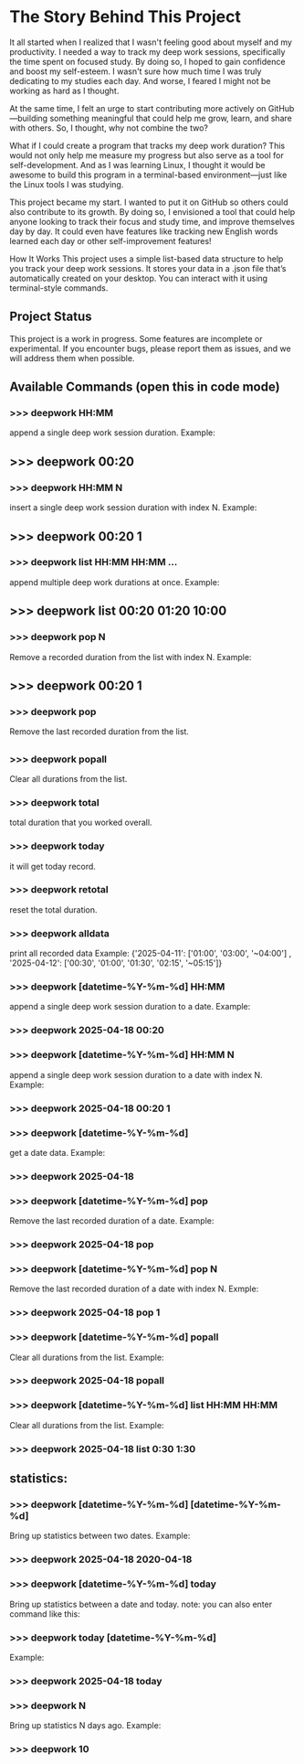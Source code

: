 # The Story Behind This Project
It all started when I realized that I wasn't feeling good about myself and my productivity. I needed a way to track my deep work sessions, specifically the time spent on focused study. By doing so, I hoped to gain confidence and boost my self-esteem. I wasn't sure how much time I was truly dedicating to my studies each day. And worse, I feared I might not be working as hard as I thought.

At the same time, I felt an urge to start contributing more actively on GitHub—building something meaningful that could help me grow, learn, and share with others. So, I thought, why not combine the two?

What if I could create a program that tracks my deep work duration? This would not only help me measure my progress but also serve as a tool for self-development. And as I was learning Linux, I thought it would be awesome to build this program in a terminal-based environment—just like the Linux tools I was studying.

This project became my start. I wanted to put it on GitHub so others could also contribute to its growth. By doing so, I envisioned a tool that could help anyone looking to track their focus and study time, and improve themselves day by day. It could even have features like tracking new English words learned each day or other self-improvement features!

How It Works
This project uses a simple list-based data structure to help you track your deep work sessions. It stores your data in a .json file that’s automatically created on your desktop. You can interact with it using terminal-style commands.


## Project Status
This project is a work in progress. Some features are incomplete or experimental. If you encounter bugs, please report them as issues, and we will address them when possible.


## Available Commands (open this in code mode)

### >>> deepwork HH:MM
append a single deep work session duration.
Example:
## >>> deepwork 00:20

### >>> deepwork HH:MM N
insert a single deep work session duration with index N.
Example:
## >>> deepwork 00:20 1

### >>> deepwork list HH:MM HH:MM ...
append multiple deep work durations at once.
Example:
## >>> deepwork list 00:20 01:20 10:00

### >>>  deepwork pop N
Remove a recorded duration from the list with index N.
Example:
## >>>  deepwork 00:20 1

### >>>  deepwork pop
Remove the last recorded duration from the list.
##
### >>>  deepwork popall
Clear all durations from the list.

### >>>  deepwork total
total duration that you worked overall.

### >>>  deepwork today
it will get today record.

### >>>  deepwork retotal
reset the total duration.

### >>> deepwork alldata
print all recorded data
Example:
{'2025-04-11': ['01:00', '03:00', '~04:00']
, '2025-04-12': ['00:30', '01:00', '01:30', '02:15', '~05:15']}

### >>>  deepwork [datetime-%Y-%m-%d] HH:MM
append a single deep work session duration to a date.
Example:
### >>>  deepwork 2025-04-18 00:20

### >>>  deepwork [datetime-%Y-%m-%d] HH:MM N
append a single deep work session duration to a date with index N.
Example:
### >>>  deepwork 2025-04-18 00:20 1

### >>>  deepwork [datetime-%Y-%m-%d]
get a date data.
Example:
### >>>  deepwork 2025-04-18

### >>>  deepwork [datetime-%Y-%m-%d] pop
Remove the last recorded duration of a date.
Example:
### >>>  deepwork 2025-04-18 pop

### >>>  deepwork [datetime-%Y-%m-%d] pop N
Remove the last recorded duration of a date with index N.
Exmple:
### >>>  deepwork 2025-04-18 pop 1

### >>>  deepwork [datetime-%Y-%m-%d] popall
Clear all durations from the list.
Example:
### >>>  deepwork 2025-04-18 popall

### >>>  deepwork [datetime-%Y-%m-%d] list HH:MM HH:MM
Clear all durations from the list.
Example:
### >>>  deepwork 2025-04-18 list 0:30 1:30

## statistics:

### >>>  deepwork [datetime-%Y-%m-%d] [datetime-%Y-%m-%d]
Bring up statistics between two dates.
Example:
### >>>  deepwork 2025-04-18 2020-04-18

### >>>  deepwork [datetime-%Y-%m-%d] today
Bring up statistics between a date and today.
note: you can also enter command like this:
### >>> deepwork today [datetime-%Y-%m-%d]
Example:
### >>>  deepwork 2025-04-18 today

### >>>  deepwork N
Bring up statistics N days ago.
Example:
### >>>  deepwork 10
